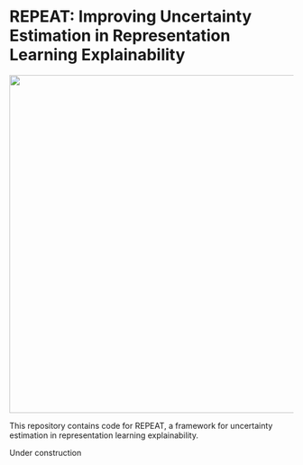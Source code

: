 # REPEAT: Improving Uncertainty Estimation in Representation Learning Explainability

</p>
<p align="center">
  <img width="600" src="https://github.com/Wickstrom/RELAX/blob/main/overview-figure.png">
</p>

This repository contains code for REPEAT, a framework for uncertainty estimation in representation learning explainability.

Under construction
